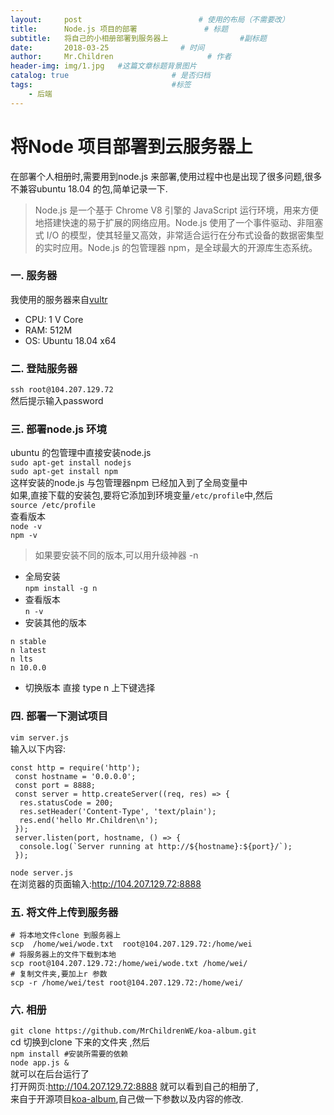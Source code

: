 ```yaml
---
layout:     post   				          # 使用的布局（不需要改）
title:      Node.js 项目的部署				# 标题 
subtitle:   将自己的小相册部署到服务器上                #副标题
date:       2018-03-25			      # 时间
author:     Mr.Children						# 作者
header-img: img/1.jpg 	#这篇文章标题背景图片
catalog: true 						# 是否归档
tags:								#标签
    - 后端
---
```


# 将Node 项目部署到云服务器上  
在部署个人相册时,需要用到node.js 来部署,使用过程中也是出现了很多问题,很多不兼容ubuntu 18.04 的包,简单记录一下.  
> Node.js 是一个基于 Chrome V8 引擎的 JavaScript 运行环境，用来方便地搭建快速的易于扩展的网络应用。Node.js 使用了一个事件驱动、非阻塞式 I/O 的模型，使其轻量又高效，非常适合运行在分布式设备的数据密集型的实时应用。Node.js 的包管理器 npm，是全球最大的开源库生态系统。

### 一. 服务器
我使用的服务器来自[vultr](https://my.vultr.com/subs/?SUBID=15544395)  
- CPU: 1 V Core  
- RAM: 512M  
- OS: Ubuntu 18.04 x64  

### 二. 登陆服务器  
`ssh root@104.207.129.72`  
然后提示输入password  

### 三. 部署node.js 环境  
ubuntu 的包管理中直接安装node.js  
`sudo apt-get install nodejs`  
`sudo apt-get install npm `  
这样安装的node.js 与包管理器npm 已经加入到了全局变量中  
如果,直接下载的安装包,要将它添加到环境变量`/etc/profile`中,然后  
`source /etc/profile`  
查看版本  
`node -v `  
`npm -v`  
> 如果要安装不同的版本,可以用升级神器 -n  

- 全局安装  
`npm install -g n`  
- 查看版本  
`n -v`  
- 安装其他的版本  
```  
n stable  
n latest  
n lts  
n 10.0.0  
```  
- 切换版本 直接 type n 上下键选择  

### 四. 部署一下测试项目  
`vim server.js`  
输入以下内容:  
```
const http = require('http');
 const hostname = '0.0.0.0';
 const port = 8888;
 const server = http.createServer((req, res) => {
  res.statusCode = 200;
  res.setHeader('Content-Type', 'text/plain');
  res.end('hello Mr.Children\n');
 });
 server.listen(port, hostname, () => {
  console.log(`Server running at http://${hostname}:${port}/`);
 });
```  
`node server.js`  
在浏览器的页面输入:http://104.207.129.72:8888  

### 五. 将文件上传到服务器
```
# 将本地文件clone 到服务器上
scp  /home/wei/wode.txt  root@104.207.129.72:/home/wei 
# 将服务器上的文件下载到本地
scp root@104.207.129.72:/home/wei/wode.txt /home/wei/
# 复制文件夹,要加上r 参数
scp -r /home/wei/test root@104.207.129.72:/home/wei/
```

### 六. 相册  
`git clone https://github.com/MrChildrenWE/koa-album.git`   
cd 切换到clone 下来的文件夹 ,然后  
`npm install #安装所需要的依赖`  
`node app.js &`  
就可以在后台运行了  
打开网页:http://104.207.129.72:8888 就可以看到自己的相册了,  
来自于开源项目[koa-album](https://github.com/Lemonreds/koa-album),自己做一下参数以及内容的修改.

